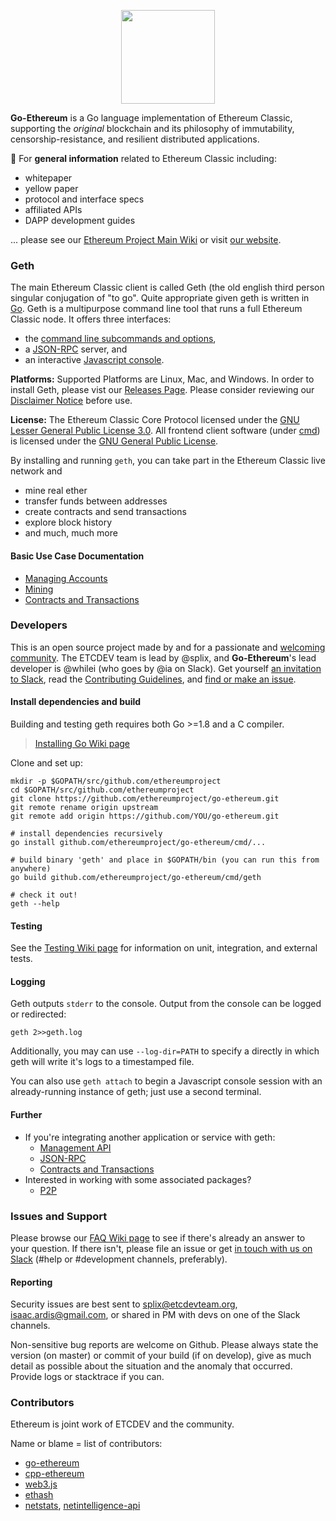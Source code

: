 <p align="center">
  <img src="./wiki/images/ETC_LOGO_Full_Color_Black.png" width="150"/>
</p>

__Go-Ethereum__ is a Go language implementation of Ethereum Classic, supporting the _original_ blockchain and its philosophy of immutability,  censorship-resistance, and resilient distributed applications. 

:telescope: For __general information__ related to Ethereum Classic including:
- whitepaper 
- yellow paper 
- protocol and interface specs
- affiliated APIs 
- DAPP development guides

... please see our [Ethereum Project Main Wiki](https://github.com/ethereumproject/wiki/wiki) or visit [our website](https://ethereumclassic.github.io). 

### Geth
The main Ethereum Classic client is called Geth (the old english third person singular conjugation of "to go". Quite appropriate given geth is written in [Go](https://golang.org/). Geth is a multipurpose command line tool that runs a full Ethereum Classic node. It offers three interfaces: 
- the [command line subcommands and options](./Command-Line-Options), 
- a [JSON-RPC](https://github.com/ethereumproject/wiki/wiki/JSON-RPC) server, and
- an interactive [Javascript console](./JavaScript-Console). 

__Platforms:__ Supported Platforms are Linux, Mac, and Windows. In order to install Geth, please vist our [Releases Page](github.com/ethereumproject/go-ethereum/releases). Please consider reviewing our [Disclaimer Notice](./Disclaimer) before use.

__License:__ The Ethereum Classic Core Protocol licensed under the [GNU Lesser General Public License 3.0](https://www.gnu.org/licenses/lgpl.html). All frontend client software (under [cmd](https://github.com/ethereumproject/go-ethereum/tree/master/cmd)) is licensed under the [GNU General Public License](https://www.gnu.org/copyleft/gpl.html).

By installing and running `geth`, you can take part in the Ethereum Classic live network and
- mine real ether 
- transfer funds between addresses
- create contracts and send transactions
- explore block history
- and much, much more

#### Basic Use Case Documentation
- [Managing Accounts](./Managing-Accounts)
- [Mining](./mining)
- [Contracts and Transactions](./Contracts-and-Transactions)

### Developers
This is an open source project made by and for a passionate and [welcoming community](https://github.com/ethereumproject/volunteer). The ETCDEV team is lead by @splix, and __Go-Ethereum__'s lead developer is @whilei (who goes by @ia on Slack). Get yourself [an invitation to Slack](http://ethereumclassic.herokuapp.com/), read the [Contributing Guidelines](https://github.com/ethereumproject/rfc/blob/master/1/README.md), and [find or make an issue](https://github.com/ethereumproject/go-ethereum/issues).

#### Install dependencies and build
Building and testing geth requires both Go >=1.8 and a C compiler.
> [Installing Go Wiki page](./Installing-Go)

Clone and set up:
```shell
mkdir -p $GOPATH/src/github.com/ethereumproject
cd $GOPATH/src/github.com/ethereumproject
git clone https://github.com/ethereumproject/go-ethereum.git
git remote rename origin upstream
git remote add origin https://github.com/YOU/go-ethereum.git

# install dependencies recursively
go install github.com/ethereumproject/go-ethereum/cmd/...

# build binary 'geth' and place in $GOPATH/bin (you can run this from anywhere)
go build github.com/ethereumproject/go-ethereum/cmd/geth

# check it out!
geth --help
```

#### Testing
See the [Testing Wiki page](./Testing) for information on unit, integration, and external tests. 

#### Logging
Geth outputs `stderr` to the console. Output from the console can be logged or redirected:
```
geth 2>>geth.log
```

Additionally, you may can use `--log-dir=PATH` to specify a directly in which geth will write it's logs to a timestamped file.

You can also use `geth attach` to begin a Javascript console session with an already-running instance of geth; just use a second terminal.

#### Further
- If you're integrating another application or service with geth:
    + [Management API](./Management-APIs)
    + [JSON-RPC](https://github.com/ethereumproject/wiki/wiki/JSON-RPC)
    + [Contracts and Transactions](https://github.com/ethereumproject/wiki/wiki/Contracts-and-Transactions)
- Interested in working with some associated packages?
    + [P2P](./Peer-To-Peer)    

### Issues and Support

Please browse our [FAQ Wiki page](./FAQ) to see if there's already an answer to your question. If there isn't, please file an issue or get [in touch with us on Slack](http://ethereumclassic.herokuapp.com/) (#help or #development channels, preferably).

#### Reporting 

Security issues are best sent to splix@etcdevteam.org, isaac.ardis@gmail.com, or shared in PM with devs on one of the Slack channels.

Non-sensitive bug reports are welcome on Github. Please always state the version (on master) or commit of your build (if on develop), give as much detail as possible about the situation and the anomaly that occurred. Provide logs or stacktrace if you can.

### Contributors

Ethereum is joint work of ETCDEV and the community.

Name or blame = list of contributors:
* [go-ethereum](https://github.com/ethereumproject/go-ethereum/graphs/contributors)
* [cpp-ethereum](https://github.com/ethereumproject/cpp-ethereum/graphs/contributors)
* [web3.js](https://github.com/ethereumproject/web3.js/graphs/contributors)
* [ethash](https://github.com/ethereumproject/ethash/graphs/contributors)
* [netstats](https://github.com/cubedro/eth-netstats/graphs/contributors), 
[netintelligence-api](https://github.com/cubedro/eth-net-intelligence-api/graphs/contributors)



